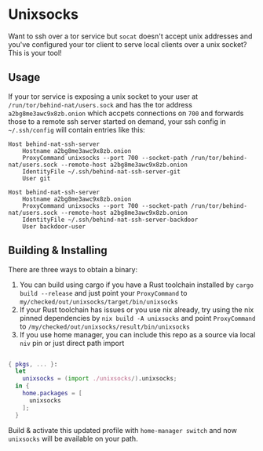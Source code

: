 # Unixsocks

Want to ssh over a tor service but `socat` doesn't accept unix addresses and you've configured your tor client to serve local clients over a unix socket?  This is your tool!

## Usage

If your tor service is exposing a unix socket to your user at `/run/tor/behind-nat/users.sock` and has the tor address `a2bg8me3awc9x8zb.onion` which accpets connections on `700` and forwards those to a remote ssh server started on demand, your ssh config in `~/.ssh/config` will contain entries like this:

```
Host behind-nat-ssh-server
    Hostname a2bg8me3awc9x8zb.onion
    ProxyCommand unixsocks --port 700 --socket-path /run/tor/behind-nat/users.sock --remote-host a2bg8me3awc9x8zb.onion
    IdentityFile ~/.ssh/behind-nat-ssh-server-git
    User git

Host behind-nat-ssh-server
    Hostname a2bg8me3awc9x8zb.onion
    ProxyCommand unixsocks --port 700 --socket-path /run/tor/behind-nat/users.sock --remote-host a2bg8me3awc9x8zb.onion
    IdentityFile ~/.ssh/behind-nat-ssh-server-backdoor
    User backdoor-user
```

## Building & Installing

There are three ways to obtain a binary:

1. You can build using cargo if you have a Rust toolchain installed by `cargo build --release` and just point your `ProxyCommand` to `my/checked/out/unixsocks/target/bin/unixsocks`
1. If your Rust toolchain has issues or you use nix already, try using the nix pinned dependencies by `nix build -A unixsocks` and point `ProxyCommand` to `/my/checked/out/unixsocks/result/bin/unixsocks`
1. If you use home manager, you can include this repo as a source via local `niv` pin or just direct path import
```nix home.nix

{ pkgs, ... }:
  let
    unixsocks = (import ./unixsocks/).unixsocks;
  in {
    home.packages = [
      unixsocks
    ];
  } 
```
Build & activate this updated profile with `home-manager switch` and now `unixsocks` will be available on your path.
